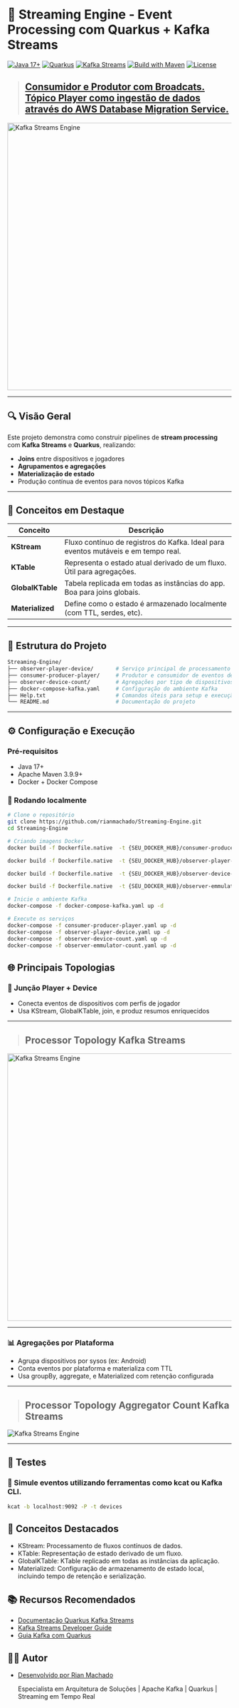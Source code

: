 # 🎯 Streaming Engine - Event Processing com Quarkus + Kafka Streams

[![Java 17+](https://img.shields.io/badge/Java-17-blue.svg)](https://www.oracle.com/java/)
[![Quarkus](https://img.shields.io/badge/Framework-Quarkus-red)](https://quarkus.io)
[![Kafka Streams](https://img.shields.io/badge/Kafka-Streams-yellow)](https://kafka.apache.org/documentation/streams/)
[![Build with Maven](https://img.shields.io/badge/Build-Maven-blueviolet)](https://maven.apache.org/)
[![License](https://img.shields.io/badge/license-MIT-green.svg)](LICENSE)

> ## [Consumidor e Produtor com Broadcats. Tópico Player como ingestão de dados através do AWS Database Migration Service.](/https://www.linkedin.com/in/rian-vasconcelos-83350929/)

<img src="main/docs/Consumer-Producer-Broadcats.png" alt="Kafka Streams Engine" width="600" Height="600"/>


---


## 🔍 Visão Geral

Este projeto demonstra como construir pipelines de **stream processing** com **Kafka Streams** e **Quarkus**, realizando:

- **Joins** entre dispositivos e jogadores
- **Agrupamentos e agregações**
- **Materialização de estado**
- Produção contínua de eventos para novos tópicos Kafka

---

## 🧠 Conceitos em Destaque

| Conceito        | Descrição |
|-----------------|-----------|
| **KStream**     | Fluxo contínuo de registros do Kafka. Ideal para eventos mutáveis e em tempo real. |
| **KTable**      | Representa o estado atual derivado de um fluxo. Útil para agregações. |
| **GlobalKTable**| Tabela replicada em todas as instâncias do app. Boa para joins globais. |
| **Materialized**| Define como o estado é armazenado localmente (com TTL, serdes, etc). |

---

## 📁 Estrutura do Projeto
```bash
Streaming-Engine/
├── observer-player-device/       # Serviço principal de processamento
├── consumer-producer-player/     # Produtor e consumidor de eventos de jogadores
├── observer-device-count/        # Agregações por tipo de dispositivos de jogadores
├── docker-compose-kafka.yaml     # Configuração do ambiente Kafka
├── Help.txt                      # Comandos úteis para setup e execução
└── README.md                     # Documentação do projeto

```
---

## ⚙️ Configuração e Execução

### Pré-requisitos

- Java 17+
- Apache Maven 3.9.9+
- Docker + Docker Compose

### 🚀 Rodando localmente

```bash
# Clone o repositório
git clone https://github.com/rianmachado/Streaming-Engine.git
cd Streaming-Engine

# Criando imagens Docker
docker build -f Dockerfile.native  -t {SEU_DOCKER_HUB}/consumer-producer-player:v01 --platform=linux/amd64,linux/arm64 .

docker build -f Dockerfile.native  -t {SEU_DOCKER_HUB}/observer-player-device:v01 --platform=linux/amd64,linux/arm64 .

docker build -f Dockerfile.native  -t {SEU_DOCKER_HUB}/observer-device-count:v01 --platform=linux/amd64,linux/arm64 .

docker build -f Dockerfile.native  -t {SEU_DOCKER_HUB}/observer-emmulator-count:v01 --platform=linux/amd64,linux/arm64 .

# Inicie o ambiente Kafka
docker-compose -f docker-compose-kafka.yaml up -d

# Execute os serviços
docker-compose -f consumer-producer-player.yaml up -d
docker-compose -f observer-player-device.yaml up -d
docker-compose -f observer-device-count.yaml up -d
docker-compose -f observer-emmulator-count.yaml up -d

```
## 🌐 Principais Topologias


### 🔄 Junção Player + Device
- Conecta eventos de dispositivos com perfis de jogador
- Usa KStream, GlobalKTable, join, e produz resumos enriquecidos

---
> ## Processor Topology Kafka Streams

<img src="main/docs/streaming-diagram.png" alt="Kafka Streams Engine" width="600" Height="600"/>

---

### 📊 Agregações por Plataforma
- Agrupa dispositivos por sysos (ex: Android)
- Conta eventos por plataforma e materializa com TTL
- Usa groupBy, aggregate, e Materialized com retenção configurada

---
> ## Processor Topology Aggregator Count Kafka Streams

<img src="main/docs/agregacao.png" alt="Kafka Streams Engine" />

---

## 🧪 Testes
### 📌 Simule eventos utilizando ferramentas como kcat ou Kafka CLI.

```bash
kcat -b localhost:9092 -P -t devices
```

## 🧠 Conceitos Destacados
- KStream: Processamento de fluxos contínuos de dados.
- KTable: Representação de estado derivado de um fluxo.
- GlobalKTable: KTable replicado em todas as instâncias da aplicação.
- Materialized: Configuração de armazenamento de estado local, incluindo tempo de retenção e serialização.

## 📚 Recursos Recomendados
- [Documentação Quarkus Kafka Streams](https://quarkus.io/guides/kafka-streams)
- [Kafka Streams Developer Guide](https://kafka.apache.org/documentation/streams/)
- [Guia Kafka com Quarkus](https://piotrminkowski.com/2021/11/24/kafka-streams-with-quarkus/)

## 👨‍💻 Autor
- [Desenvolvido por Rian Machado](https://www.linkedin.com/in/rian-vasconcelos-83350929/)
   
   Especialista em Arquitetura de Soluções | Apache Kafka | Quarkus | Streaming em Tempo Real